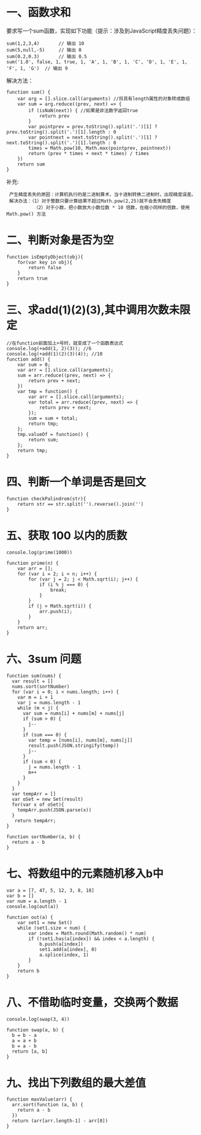 # 一、函数求和

要求写一个sum函数，实现如下功能（提示：涉及到JavaScript精度丢失问题）：

    sum(1,2,3,4)       // 输出 10
    sum(5,null,-5)     // 输出 0
    sum(0.2,0.3)       // 输出 0.5
    sum('1.0', false, 1, true, 1, 'A', 1, 'B', 1, 'C', 'D', 1, 'E', 1, 'F', 1, 'G')  // 输出 9


解决方法：
```
function sum() {
    var arg = [].slice.call(arguments) //将具有length属性的对象转成数组
    var sum = arg.reduce((prev, next) => {
        if (isNaN(next)) { //如果是非法数字返回true
            return prev
        }
        var pointprev = prev.toString().split('.')[1] ? prev.toString().split('.')[1].length : 0
        var pointnext = next.toString().split('.')[1] ? next.toString().split('.')[1].length : 0
        times = Math.pow(10, Math.max(pointprev, pointnext))
        return (prev * times + next * times) / times
    })
    return sum
}
```
补充:

     产生精度丢失的原因：计算机执行的是二进制算术，当十进制转换二进制时，出现精度误差。
     解决办法：（1）对于整数只要计算结果不超过Math.pow(2,25)就不会丢失精度
              （2）对于小数，把小数放大小数位数 * 10 倍数，在缩小同样的倍数，使用 Math.pow() 方法

# 二、判断对象是否为空 #
```
function isEmptyObject(obj){
    for(var key in obj){
        return false
    }
    return true
}
```

# 三、求add(1)(2)(3),其中调用次数未限定 #
```
//在function前面加上+号时，就变成了一个函数表达式
console.log(+add(1, 2)(3)); //6
console.log(+add(1)(2)(3)(4)); //10
function add() {
    var sum = 0;
    var arr = [].slice.call(arguments);
    sum = arr.reduce((prev, next) => {
        return prev + next;
    })
    var tmp = function() {
        var arr = [].slice.call(arguments);
        var total = arr.reduce((prev, next) => {
            return prev + next;
        });
        sum = sum + total;
        return tmp;
    };
    tmp.valueOf = function() {
        return sum;
    };
    return tmp;
}
```

# 四、判断一个单词是否是回文 #
```
function checkPalindrom(str){
    return str == str.split('').reverse().join('')
}
```

# 五、获取 100 以内的质数
```
console.log(prime(1000))

function prime(n) {
    var arr = [];
    for (var i = 2; i < n; i++) {
        for (var j = 2; j < Math.sqrt(i); j++) {
            if (i % j === 0) {
                break;
            }
        }
        if (j > Math.sqrt(i)) {
            arr.push(i);
        }
    }
    return arr;
}
```

# 六、3sum 问题 #
```
function sum(nums) {
  var result = []
  nums.sort(sortNumber)
  for (var i = 0; i < nums.length; i++) {
    var m = i + 1
    var j = nums.length - 1
    while (m < j) {
      var sum = nums[i] + nums[m] + nums[j]
      if (sum > 0) {
        j--
      }
      if (sum === 0) {
        var temp = [nums[i], nums[m], nums[j]]
        result.push(JSON.stringify(temp))
        j--
      }
      if (sum < 0) {
        j = nums.length - 1
        m++
      }
    }
  }
  var tempArr = []
  var oSet = new Set(result)
  for(var x of oSet){
    tempArr.push(JSON.parse(x))
  }
   return tempArr;
}

function sortNumber(a, b) {
  return a - b
}
```

# 七、将数组中的元素随机移入b中 #
```
var a = [7, 47, 5, 12, 3, 8, 18]
var b = []
var num = a.length - 1
console.log(out(a))

function out(a) {
    var set1 = new Set()
    while (set1.size < num) {
        var index = Math.round(Math.random() * num)
        if (!set1.has(a[index]) && index < a.length) {
            b.push(a[index])
            set1.add(a[index], 0)
            a.splice(index, 1)
        }
    }
    return b
}
```

# 八、不借助临时变量，交换两个数据 #
```
console.log(swap(3, 4))

function swap(a, b) {
  b = b - a
  a = a + b
  b = a - b
  return [a, b]
}
```

# 九、找出下列数组的最大差值 #
```
function maxValue(arr) {
  arr.sort(function (a, b) {
    return a - b
  })
  return (arr[arr.length-1] - arr[0])
}
```
